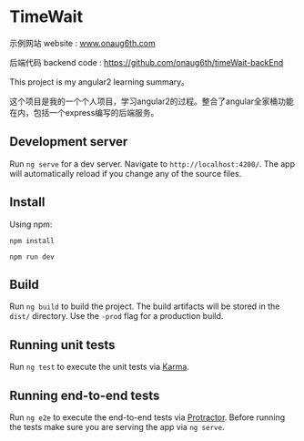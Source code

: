 # TimeWait

示例网站 website : www.onaug6th.com

后端代码 backend code : https://github.com/onaug6th/timeWait-backEnd

This project is my angular2 learning summary。

这个项目是我的一个个人项目，学习angular2的过程。整合了angular全家桶功能在内，包括一个express编写的后端服务。

## Development server

Run `ng serve` for a dev server. Navigate to `http://localhost:4200/`. The app will automatically reload if you change any of the source files.

## Install

Using npm:
```
npm install 

npm run dev
```

## Build

Run `ng build` to build the project. The build artifacts will be stored in the `dist/` directory. Use the `-prod` flag for a production build.

## Running unit tests

Run `ng test` to execute the unit tests via [Karma](https://karma-runner.github.io).

## Running end-to-end tests

Run `ng e2e` to execute the end-to-end tests via [Protractor](http://www.protractortest.org/).
Before running the tests make sure you are serving the app via `ng serve`.


